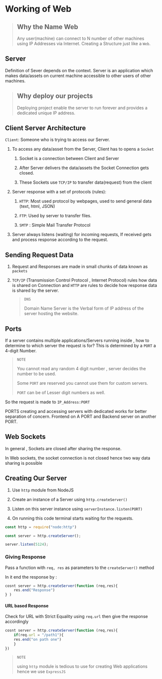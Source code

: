 # Working of Web

> ## Why the Name Web
> 
>  Any user(machine) can connect to N number of other machines using IP Addresses via Internet. Creating a Structure just like a `Web`.

## Server

Definition of Sever depends on the context. Server is an application which makes data/assets on current  machine accessible to other users of other machines.

> ## Why deploy our projects
> 
> Deploying project enable the server to run forever and provides a dedicated unique IP address.

## Client Server Architecture

`Client`: Someone who is trying to access our Server.

1. To access any data/asset from the Server, Client has to opens a `Socket`
   
   1. Socket is a connection between Client and Server
   
   2. After Server delivers the data/assets the Socket Connection gets closed.
   
   3. These Sockets use `TCP/IP` to transfer data(request) from the client

2. Server response with a set of protocols (rules):
   
   1. `HTTP`: Most used protocol by webpages, used to send general data (text, html, JSON)  
   
   2. `FTP`: Used by server to transfer files.  
   
   3. `SMTP` : Simple Mail Transfer Protocol

3. Server always listens (waiting) for incoming requests, If received gets and process response according to the request.

## Sending Request Data

1. Request and Responses are made in small chunks of data known as `packets`

2. `TCP/IP` (Transmission Control Protocol , Internet Protocol) rules how data is shared on Connection and `HTTP` are rules to decide how response data is shared by the server.
   
   > `DNS`
   > 
   > Domain Name Server is the Verbal form of IP address of the server hosting the website.

## Ports

 If a server contains multiple applications/Servers running inside , how to determine to which server the request is for? 
 This is determined by a `PORT` a 4-digit Number.

> `NOTE`
> 
> You cannot read any random 4 digit number , server decides the number to be used. 
> 
> Some `PORT` are reserved you cannot use them for custom servers. 
> 
> `PORT` can be of Lesser digit numbers as well.

So the request is made to `IP_Address:PORT`

PORTS creating and accessing servers with dedicated works for better separation of concern. Frontend on A PORT and  Backend server on another PORT.

## Web Sockets

In general , Sockets are closed after sharing the response.

In Web sockets, the socket connection is not closed hence two way data sharing is possible 

## Creating Our Server

1. Use `http` module from NodeJS

2. Create an instance of a Server using `http.createServer()`

3. Listen on this server instance using `serverInstance.listen(PORT)`

4. On running this code terminal starts waiting for the requests.

```js
const http = require("node:http")

const server = http.createServer();

server.listen(5124);
```

### Giving Response

Pass a function with `req, res` as parameters to the `createServer()` method

In it end the response by :

```js
cosnt server = http.createServer(function (req,res){
    res.end("Response")
} )
```

#### URL based Response

Check for URL with Strict Equality using `req.url`  then give the response accordingly

```js
cosnt server = http.createServer(function (req,res){
    if(req.url = "/path1"){
    res.end("on path one")
    }
})
```

> `NOTE`
> 
> using `http` module is tedious to use for creating Web applications hence we use `ExpressJS`
